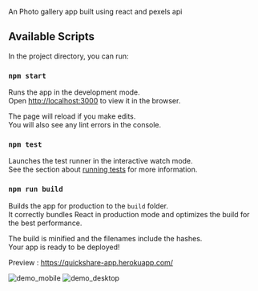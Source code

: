 An Photo gallery app built using react and pexels api

## Available Scripts

In the project directory, you can run:

### `npm start`

Runs the app in the development mode.<br>
Open [http://localhost:3000](http://localhost:3000) to view it in the browser.

The page will reload if you make edits.<br>
You will also see any lint errors in the console.

### `npm test`

Launches the test runner in the interactive watch mode.<br>
See the section about [running tests](https://facebook.github.io/create-react-app/docs/running-tests) for more information.

### `npm run build`

Builds the app for production to the `build` folder.<br>
It correctly bundles React in production mode and optimizes the build for the best performance.

The build is minified and the filenames include the hashes.<br>
Your app is ready to be deployed!

Preview :
https://quickshare-app.herokuapp.com/

![demo_mobile](https://user-images.githubusercontent.com/6765089/180643976-4422af73-6f38-4030-91a4-a3fabdb67e50.png)
![demo_desktop](https://user-images.githubusercontent.com/6765089/180643979-104ea40c-5229-46d4-bc2c-911fb9f36a6b.png)
